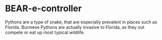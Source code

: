 # BEAR-e-controller
Pythons are a type of snake, that are especially prevalent in places such as Florida. Burmese Pythons are actually invasive to Florida, as they out compete or eat up most typical wildlife.
